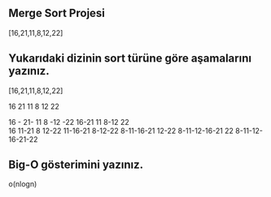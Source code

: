 ## Merge Sort Projesi

[16,21,11,8,12,22] 

## Yukarıdaki dizinin sort türüne göre aşamalarını yazınız.
[16,21,11,8,12,22] 

16 21 11    8 12 22

16 - 21-  11       8   -12  -22 
16-21 11	   8-12 22	
16 11-21           8 12-22 
11-16-21           8-12-22
8-11-16-21 12-22
8-11-12-16-21 22
8-11-12-16-21-22

## Big-O gösterimini yazınız.
o(nlogn)


